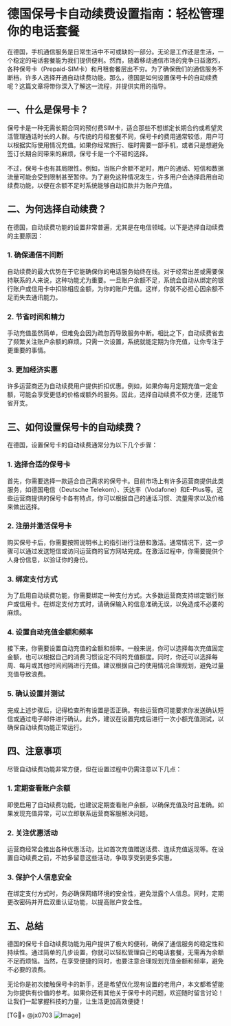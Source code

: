 # 德国保号卡自动续费设置指南：轻松管理你的电话套餐

在德国，手机通信服务是日常生活中不可或缺的一部分。无论是工作还是生活，一个稳定的电话套餐能为我们提供便利。然而，随着移动通信市场的竞争日益激烈，各种保号卡（Prepaid-SIM卡）和月租套餐层出不穷。为了确保我们的通信服务不断档，许多人选择开通自动续费功能。那么，德国是如何设置保号卡的自动续费呢？这篇文章将带你深入了解这一流程，并提供实用的指导。

## 一、什么是保号卡？

保号卡是一种无需长期合同的预付费SIM卡，适合那些不想绑定长期合约或希望灵活管理通话时长的人群。与传统的月租套餐不同，保号卡的费用通常较低，用户可以根据实际使用情况充值。如果你经常旅行、临时需要一部手机，或者只是想避免签订长期合同带来的麻烦，保号卡是一个不错的选择。

不过，保号卡也有其局限性。例如，当账户余额不足时，用户的通话、短信和数据流量可能会受到限制甚至暂停。为了避免这种情况发生，许多用户会选择启用自动续费功能，以便在余额不足时系统能够自动扣款并为账户充值。

## 二、为何选择自动续费？

在德国，自动续费功能的设置非常普遍，尤其是在电信领域。以下是选择自动续费的主要原因：

### 1. 确保通信不间断
自动续费的最大优势在于它能确保你的电话服务始终在线。对于经常出差或需要保持联系的人来说，这种功能尤为重要。一旦账户余额不足，系统会自动从绑定的银行账户或信用卡中扣除相应金额，为你的账户充值。这样，你就不必担心因余额不足而失去通讯能力。

### 2. 节省时间和精力
手动充值虽然简单，但难免会因为疏忽而导致服务中断。相比之下，自动续费省去了频繁关注账户余额的麻烦。只需一次设置，系统就能定期为你充值，让你专注于更重要的事情。

### 3. 更加经济实惠
许多运营商还为自动续费用户提供折扣优惠。例如，如果你每月定期充值一定金额，可能会享受更低的价格或额外的服务。因此，选择自动续费不仅方便，还能节省开支。

## 三、如何设置保号卡的自动续费？

在德国，设置保号卡的自动续费通常分为以下几个步骤：

### 1. 选择合适的保号卡
首先，你需要选择一款适合自己需求的保号卡。目前市场上有许多运营商提供此类服务，如德国电信（Deutsche Telekom）、沃达丰（Vodafone）和E-Plus等。这些运营商提供的保号卡各有特点，你可以根据自己的通话习惯、流量需求以及价格来做出选择。

### 2. 注册并激活保号卡
购买保号卡后，你需要按照说明书上的指引进行注册和激活。通常情况下，这一步骤可以通过发送短信或访问运营商的官方网站完成。在激活过程中，你需要提供个人身份信息，以验证你的身份。

### 3. 绑定支付方式
为了启用自动续费功能，你需要绑定一种支付方式。大多数运营商支持绑定银行账户或信用卡。在绑定支付方式时，请确保输入的信息准确无误，以免造成不必要的麻烦。

### 4. 设置自动充值金额和频率
接下来，你需要设置自动充值的金额和频率。一般来说，你可以选择每次充值固定金额，也可以根据自己的消费习惯设定不同的充值额度。同时，你还可以选择每周、每月或其他时间间隔进行充值。建议根据自己的使用情况合理规划，避免过量充值导致浪费。

### 5. 确认设置并测试
完成上述步骤后，记得检查所有设置是否正确。有些运营商可能要求你发送确认短信或通过电子邮件进行确认。此外，建议在设置完成后进行一次小额充值测试，以确保自动续费功能正常运行。

## 四、注意事项

尽管自动续费功能非常方便，但在设置过程中仍需注意以下几点：

### 1. 定期查看账户余额
即使启用了自动续费功能，也建议定期查看账户余额，以确保充值及时且准确。如果发现充值异常，可以立即联系运营商客服解决问题。

### 2. 关注优惠活动
运营商经常会推出各种优惠活动，比如首次充值赠送话费、连续充值返现等。在设置自动续费之前，不妨多留意这些活动，争取享受到更多实惠。

### 3. 保护个人信息安全
在绑定支付方式时，务必确保网络环境的安全性，避免泄露个人信息。同时，定期更改密码并开启双重认证功能，以提高账户安全性。

## 五、总结

德国的保号卡自动续费功能为用户提供了极大的便利，确保了通信服务的稳定性和持续性。通过简单的几步设置，你就可以轻松管理自己的电话套餐，无需再为余额不足而烦恼。当然，在享受便捷的同时，也要注意合理规划充值金额和频率，避免不必要的浪费。

无论你是初次接触保号卡的新手，还是希望优化现有设置的老用户，本文都希望能为你提供有价值的参考。如果你还有其他关于保号卡的问题，欢迎随时留言讨论！让我们一起掌握科技的力量，让生活更加高效便捷！

[TG💪+ @jx0703 ![Image](https://github.com/user-attachments/assets/dbca1d08-cadb-493c-b0ec-ad6f7a83f270)]